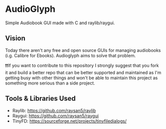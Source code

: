 # AudioGlyph
Simple Audiobook GUI made with C and raylib/raygui.

## Vision
Today there aren't any free and open source GUIs for managing audiobooks (i.g. Calibre for Ebooks).
Audioglyph aims to solve that problem.

❗❗If you want to contribute to this repository I strongly suggest that you fork it and build a better repo that can be better supported and maintained as I'm getting busy with other things and won't be able to maintain this project as something more serious than a side project.

## Tools & Libraries Used
- Raylib: https://github.com/raysan5/raylib
- Raygui: https://github.com/raysan5/raygui
- TinyFD: https://sourceforge.net/projects/tinyfiledialogs/
